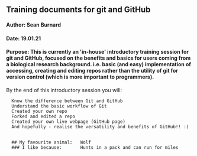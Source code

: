 ## Training documents for git and GitHub

#### Author: Sean Burnard
#### Date: 19.01.21

#### Purpose: This is currently an 'in-house' introductory training session for git and GitHub, focused on the benefits and basics for users coming from a biological research background. i.e. basic (and easy) implementation of accessing, creating and editing repos rather than the utility of git for version control (which is more important to programmers).

By the end of this introductory session you will:   

      Know the difference between Git and GitHub
      Understand the basic workflow of Git
      Created your own repo
      Forked and edited a repo
      Created your own live webpage (GitHub page)
      And hopefully - realise the versatility and benefits of GitHub!! :)


      ## My favourite animal:	Wolf
      ### I like because: 		Hunts in a pack and can run for miles
